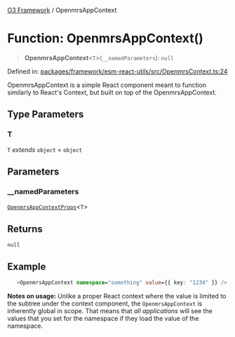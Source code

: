 [O3 Framework](../API.md) / OpenmrsAppContext

# Function: OpenmrsAppContext()

> **OpenmrsAppContext**\<`T`\>(`__namedParameters`): `null`

Defined in: [packages/framework/esm-react-utils/src/OpenmrsContext.ts:24](https://github.com/openmrs/openmrs-esm-core/blob/main/packages/framework/esm-react-utils/src/OpenmrsContext.ts#L24)

OpenmrsAppContext is a simple React component meant to function similarly to React's Context,
but built on top of the OpenmrsAppContext.

## Type Parameters

### T

`T` *extends* `object` = `object`

## Parameters

### \_\_namedParameters

[`OpenmrsAppContextProps`](../interfaces/OpenmrsAppContextProps.md)\<`T`\>

## Returns

`null`

## Example

```ts
   <OpenmrsAppContext namespace="something" value={{ key: "1234" }} />
```

**Notes on usage:** Unlike a proper React context where the value is limited to the subtree under the
context component, the `OpenmrsAppContext` is inherently global in scope. That means that _all applications_
will see the values that you set for the namespace if they load the value of the namespace.
